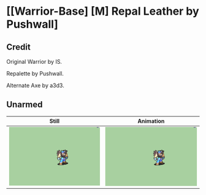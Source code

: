 # [\[Warrior-Base\] \[M\] Repal Leather by Pushwall]

## Credit

Original Warrior by IS.

Repalette by Pushwall. 

Alternate Axe by a3d3.

## Unarmed

| Still | Animation |
| :---: | :-------: |
| ![Unarmed still](./Unarmed_000.png) | ![Unarmed animation](./Unarmed.gif) |
